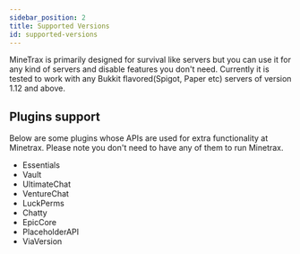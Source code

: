 ```yaml
---
sidebar_position: 2
title: Supported Versions
id: supported-versions
---
```


MineTrax is primarily designed for survival like servers but you can use it for any kind of servers and disable features you don't need.
Currently it is tested to work with any Bukkit flavored(Spigot, Paper etc) servers of version 1.12 and above.

## Plugins support
Below are some plugins whose APIs are used for extra functionality at Minetrax.
Please note you don't need to have any of them to run Minetrax. 
- Essentials
- Vault
- UltimateChat
- VentureChat
- LuckPerms
- Chatty
- EpicCore
- PlaceholderAPI
- ViaVersion
